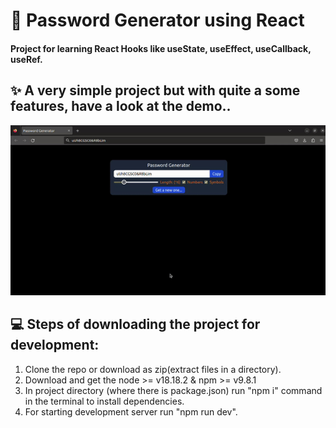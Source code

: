 # 🔐 Password Generator using React 
#### Project for learning React Hooks like useState, useEffect, useCallback, useRef.

## ✨ A very simple project but with quite a some features, have a look at the demo.. 
![](https://github.com/KushagraChaturvedi/ReactPasswordGenerator/blob/main/demoPasswordGenerator.gif)

## 💻 Steps of downloading the project for development:
1. Clone the repo or download as zip(extract files in a directory).
2. Download and get the node >= v18.18.2 & npm >= v9.8.1 
3. In project directory (where there is package.json) run "npm i" command in the terminal to install dependencies.
4. For starting development server run "npm run dev".
